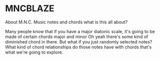 # MNCBLAZE

About M.N.C.
Music notes and chords what is this all about?

Many people know that if you have a major diatonic scale,
it's going to be made of certain chords major and minor
Oh yeah there's some kind of diminished chord in there.
But what if you just randomly selected notes?
 What kind of chord relationships do those notes have with chords
that's what we're going to explore.
